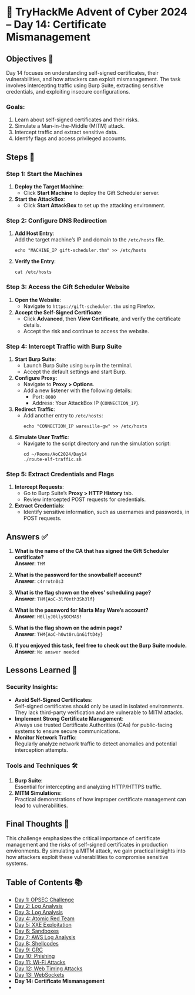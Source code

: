 # 🎄 TryHackMe Advent of Cyber 2024 – Day 14: Certificate Mismanagement

## Objectives 🎯

Day 14 focuses on understanding self-signed certificates, their vulnerabilities, and how attackers can exploit mismanagement. The task involves intercepting traffic using Burp Suite, extracting sensitive credentials, and exploiting insecure configurations.

### Goals:
1. Learn about self-signed certificates and their risks.
2. Simulate a Man-in-the-Middle (MITM) attack.
3. Intercept traffic and extract sensitive data.
4. Identify flags and access privileged accounts.

## Steps 🚀

### Step 1: Start the Machines
1. **Deploy the Target Machine**:  
   - Click **Start Machine** to deploy the Gift Scheduler server.
2. **Start the AttackBox**:  
   - Click **Start AttackBox** to set up the attacking environment.

### Step 2: Configure DNS Redirection
1. **Add Host Entry**:  
   Add the target machine’s IP and domain to the `/etc/hosts` file.
   ```
   echo "MACHINE_IP gift-scheduler.thm" >> /etc/hosts
   ```
2. **Verify the Entry**:  
   ```
   cat /etc/hosts
   ```

### Step 3: Access the Gift Scheduler Website
1. **Open the Website**:  
   - Navigate to `https://gift-scheduler.thm` using Firefox.
2. **Accept the Self-Signed Certificate**:  
   - Click **Advanced**, then **View Certificate**, and verify the certificate details.
   - Accept the risk and continue to access the website.

### Step 4: Intercept Traffic with Burp Suite
1. **Start Burp Suite**:  
   - Launch Burp Suite using `burp` in the terminal.
   - Accept the default settings and start Burp.
2. **Configure Proxy**:  
   - Navigate to **Proxy > Options**.
   - Add a new listener with the following details:
     - Port: `8080`
     - Address: Your AttackBox IP (`CONNECTION_IP`).
3. **Redirect Traffic**:  
   - Add another entry to `/etc/hosts`:
     ```
     echo "CONNECTION_IP wareville-gw" >> /etc/hosts
     ```
4. **Simulate User Traffic**:  
   - Navigate to the script directory and run the simulation script:
     ```
     cd ~/Rooms/AoC2024/Day14
     ./route-elf-traffic.sh
     ```

### Step 5: Extract Credentials and Flags
1. **Intercept Requests**:  
   - Go to Burp Suite’s **Proxy > HTTP History** tab.
   - Review intercepted POST requests for credentials.
2. **Extract Credentials**:  
   - Identify sensitive information, such as usernames and passwords, in POST requests.

## Answers ✅

1. **What is the name of the CA that has signed the Gift Scheduler certificate?**  
   **Answer**: `THM`

2. **What is the password for the snowballelf account?**  
   **Answer**: `c4rrotn0s3`

3. **What is the flag shown on the elves’ scheduling page?**  
   **Answer**: `THM{AoC-3lf0nth3Sh3lf}`

4. **What is the password for Marta May Ware’s account?**  
   **Answer**: `H0llyJ0llySOCMAS!`

5. **What is the flag shown on the admin page?**  
   **Answer**: `THM{AoC-h0wt0ru1nG1ftD4y}`

6. **If you enjoyed this task, feel free to check out the Burp Suite module.**  
   **Answer**: `No answer needed`

## Lessons Learned 🌟

### Security Insights:
- **Avoid Self-Signed Certificates**:  
   Self-signed certificates should only be used in isolated environments. They lack third-party verification and are vulnerable to MITM attacks.
- **Implement Strong Certificate Management**:  
   Always use trusted Certificate Authorities (CAs) for public-facing systems to ensure secure communications.
- **Monitor Network Traffic**:  
   Regularly analyze network traffic to detect anomalies and potential interception attempts.

### Tools and Techniques 🛠️
1. **Burp Suite**:  
   Essential for intercepting and analyzing HTTP/HTTPS traffic.
2. **MITM Simulations**:  
   Practical demonstrations of how improper certificate management can lead to vulnerabilities.

## Final Thoughts 🎁

This challenge emphasizes the critical importance of certificate management and the risks of self-signed certificates in production environments. By simulating a MITM attack, we gain practical insights into how attackers exploit these vulnerabilities to compromise sensitive systems.

## Table of Contents 📚

- [Day 1: OPSEC Challenge](day1.md)  
- [Day 2: Log Analysis](day2.md)  
- [Day 3: Log Analysis](day3.md)  
- [Day 4: Atomic Red Team](day4.md)  
- [Day 5: XXE Exploitation](day5.md)  
- [Day 6: Sandboxes](day6.md)  
- [Day 7: AWS Log Analysis](day7.md)  
- [Day 8: Shellcodes](day8.md)  
- [Day 9: GRC](day9.md)  
- [Day 10: Phishing](day_10.md)  
- [Day 11: Wi-Fi Attacks](day_11.md)  
- [Day 12: Web Timing Attacks](day_12.md)  
- [Day 13: WebSockets](day_13.md)  
- **Day 14: Certificate Mismanagement**
- 

